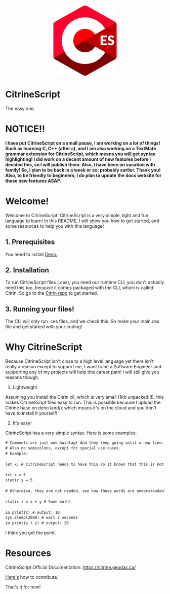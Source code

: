 <p align="center">
<img src="./CitrineScriptLogoNew.png" width="200"></p>

# CitrineScript

The easy one.

# NOTICE!!

**I have put CitrineScript on a small pause, I am working on a lot of things! Such as learning C, C++ (after c), and I am also working on a TextMate grammar extension for CitrineScript, which means you will get syntax highlighting! I did work on a decent amount of new features before I decided this, so I will publish them. Also, I have been on vacation with family! So, I plan to be back in a week or so; probably earlier. Thank you! Also, to be friendly to beginners, I do plan to update the docs website for these new features ASAP.**

# Welcome!

Welcome to CitrineScript! CitrineScript is a very simple, light and fun language to learn! In this README, I will show you how to get started, and some resources to help you with this language!

## 1. Prerequisites

You need to install [Deno.](https://deno.land/)

## 2. Installation

To run CitrineScript files (.ces), you need our runtime CLI, you don't actually need this too, because it comes packaged with the CLI, which is called Citrin. So go to the [Citrin repo](https://github.com/Devitzer/citrin) to get started.

## 3. Running your files!

The CLI will only run .ces files, and we check this. So make your main.ces file and get started with your coding!

# Why CitrineScript

Because CitrineScript isn't close to a high level language yet there isn't really a reason except to support me, I want to be a Software Engineer and supporting any of my projects will help this career path! I will still give you reasons though.

1. Lightweight

Assuming you install the Citrin cli, which is very small (1kb unpacked!!!), this makes CitrineScript files easy to run. This is possible because I upload the Citrine base on deno.land/x which means it's on the cloud and you don't have to install it yourself!

2. It's easy!

CitrineScript has a very simple syntax.
Here is some examples:

```txt
# Comments are just one hashtag! And they keep going until a new line.
# Also no semicolons, except for special use cases.
# Example:

let x; # CitrineScript needs to have this so it knows that this is not just an undefined variable

let x = 5
static y = 5

# Otherwise, they are not needed, see how these words are understandable for both program and also non programmers easily?

static z = x + y # Some math!

io.print(z) # output: 10
sys.sleep(2000) # wait 2 seconds
io.print(z + z) # output: 20
```

I think you get the point.

# Resources

CitrineScript Official Documentation: https://citrine.geodax.ca/

[Here's](./CONTRIBUTING.md) how to contribute.

That's it for now!